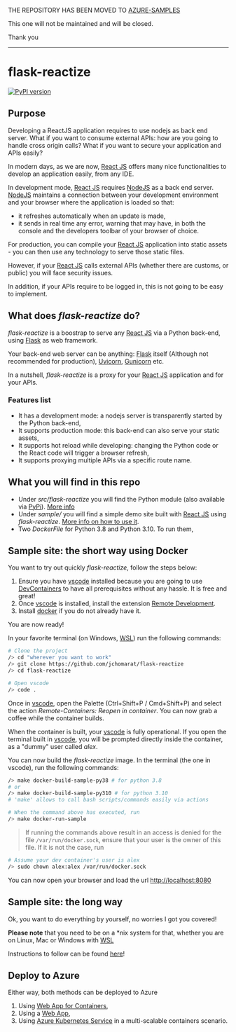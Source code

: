 
THE REPOSITORY HAS BEEN MOVED TO [AZURE-SAMPLES](https://github.com/Azure-Samples/flask-reactize)

This one will not be maintained and will be closed.

Thank you

------------------------------------------------------------------------------------------------------------------

# flask-reactize

[![PyPI version](https://badge.fury.io/py/flask-reactize.svg)](https://badge.fury.io/py/flask-reactize)

## Purpose

Developing a ReactJS application requires to use nodejs as back end server.
What if you want to consume external APIs: how are you going to handle cross origin calls?
What if you want to secure your application and APIs easily?

In modern days, as we are now, [React JS](https://reactjs.org/) offers many nice functionalities to develop an application easily, from any IDE.

In development mode, [React JS](https://reactjs.org/) requires [NodeJS](https://nodejs.org/en/) as a back end server. [NodeJS](https://nodejs.org/en/) maintains a connection between your development environment and your browser where the application is loaded so that:

* it refreshes automatically when an update is made,
* it sends in real time any error, warning that may have, in both the console and the developers toolbar of your browser of choice.

For production, you can compile your [React JS](https://reactjs.org/) application into static assets - you can then use any technology to serve those static files.

However, if your [React JS](https://reactjs.org/) calls external APIs (whether there are customs, or public) you will face security issues.

In addition, if your APIs require to be logged in, this is not going to be easy to implement.

## What does *flask-reactize* do?

*flask-reactize* is a boostrap to serve any [React JS](https://reactjs.org/) via a Python back-end, using [Flask](https://flask.palletsprojects.com/en/2.0.x/) as web framework. 

Your back-end web server can be anything: [Flask](https://flask.palletsprojects.com/en/2.0.x/) itself (Although not recommended for production), [Uvicorn](https://www.uvicorn.org/), [Gunicorn](https://gunicorn.org/) etc.

In a nutshell, *flask-reactize* is a proxy for your [React JS](https://reactjs.org/) application and for your APIs.

### Features list

* It has a development mode: a nodejs server is transparently started by the Python back-end,
* It supports production mode: this back-end can also serve your static assets,
* It supports hot reload while developing: changing the Python code or the React code will trigger a browser refresh,
* It supports proxying multiple APIs via a specific route name.

## What you will find in this repo

* Under *src/flask-reactize* you will find the Python module (also available via [PyPi](https://pypi.org/project/flask-reactize/)). [More info](./src/flask-reactize/README.md)
* Under *sample/* you will find a simple demo site built with [React JS](https://reactjs.org/) using *flask-reactize*. [More info on how to use it](./sample/README.md).
* Two *DockerFile* for Python 3.8 and Python 3.10. To run them, 

## Sample site: the short way using Docker

You want to try out quickly *flask-reactize*, follow the steps below:

1. Ensure you have [vscode](https://code.visualstudio.com/) installed because you are going to use [DevContainers](https://code.visualstudio.com/docs/remote/containers) to have all prerequisites without any hassle. It is free and great!
2. Once [vscode](https://code.visualstudio.com/) is installed, install the extension [Remote Development](https://marketplace.visualstudio.com/items?itemName=ms-vscode-remote.vscode-remote-extensionpack).
3. Install [docker](https://www.docker.com/) if you do not already have it.

You are now ready!

In your favorite terminal (on Windows, [WSL](https://docs.microsoft.com/en-us/windows/wsl/about)) run the following commands:

```bash
# Clone the project
/> cd "wherever you want to work"
/> git clone https://github.com/jchomarat/flask-reactize
/> cd flask-reactize

# Open vscode
/> code .
```

Once in [vscode](https://code.visualstudio.com/), open the Palette (Ctrl+Shift+P / Cmd+Shift+P) and select the action *Remote-Containers: Reopen in container*. You can now grab a coffee while the container builds.

When the container is built, your [vscode](https://code.visualstudio.com/) is fully operational. If you open the terminal built in [vscode](https://code.visualstudio.com/), you will be prompted directly inside the container, as a "dummy" user called *alex*.

You can now build the *flask-reactize* image. In the terminal (the one in vscode), run the following commands:


```bash
/> make docker-build-sample-py38 # for python 3.8
# or
/> make docker-build-sample-py310 # for python 3.10
# 'make' allows to call bash scripts/commands easily via actions

# When the command above has executed, run
/> make docker-run-sample
```

> If running the commands above result in an access is denied for the file `/var/run/docker.sock`, ensure that your user is the owner of this file. If it is not the case, run

```bash
# Assume your dev container's user is alex
/> sudo chown alex:alex /var/run/docker.sock
```

You can now open your browser and load the url [http://localhost:8080](http://localhost:8080)

## Sample site: the long way

Ok, you want to do everything by yourself, no worries I got you covered!

**Please note** that you need to be on a *nix system for that, whether you are on Linux, Mac or Windows with [WSL](https://docs.microsoft.com/en-us/windows/wsl/about)

Instructions to follow can be found [here](./src/flask-reactize/README.md)!

## Deploy to Azure

Either way, both methods can be deployed to Azure

1. Using [Web App for Containers](https://docs.microsoft.com/en-us/azure/app-service/quickstart-custom-container?tabs=dotnet&pivots=container-linux),
2. Using a [Web App](https://docs.microsoft.com/en-US/azure/app-service/quickstart-python?tabs=flask%2Cwindows%2Cazure-portal%2Cterminal-bash%2Cvscode-deploy%2Cdeploy-instructions-azportal%2Cdeploy-instructions-zip-azcli),
3. Using [Azure Kubernetes Service](https://azure.microsoft.com/en-us/services/kubernetes-service/#overview) in a multi-scalable containers scenario.
